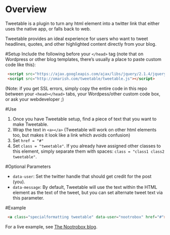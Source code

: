 # Overview
Tweetable is a plugin to turn any html element into a twitter link that either uses the native app, or falls back to web.

Tweetable provides an ideal experience for users who want to tweet headlines, quotes, and other highlighted content directly from your blog.

#Setup
Include the following before your `</head>` tag (note that on Wordpress or other blog templates, there’s usually a place to paste custom code like this):

```html
 <script src="https://ajax.googleapis.com/ajax/libs/jquery/2.1.4/jquery.min.js"></script>
 <script src="http://omarish.com/tweetable/tweetable.js"></script>
```

(Note: if you get SSL errors, simply copy the entire code in this repo between your `<head></head>` tabs, your Wordpess/other custom code box, or ask your webdeveloper ;)

#Use
1. Once you have Tweetable setup, find a piece of text that you want to make Tweetable.
2. Wrap the text in `<a></a>` (Tweetable will work on other html elements too, but <a> makes it look like a link which avoids confusion)
3. Set `href = "#"`
4. Set `class = "tweetable"`. If you already have assigned other classes to this element, simply separate them with spaces: `class = "class1 class2 tweetable"`.

#Optional Parameters
* `data-user`: Set the twitter handle that should get credit for the post (you). 
* `data-message`: By default, Tweetable will use the text within the HTML element as the text of the tweet, but you can set alternate tweet text via this parameter. 

#Example
```html
 <a class="specialformatting tweetable" data-user="nootrobox" href="#">Here's the text I want my readers to tweet.</a>
```

For a live example, see [The Nootrobox blog](https://www.nootrobox.com/blog/starcraft).
